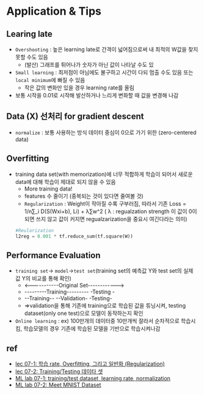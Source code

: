 # Application & Tips
## Learing late
- ```Overshooting``` : 높은 learning late로 간격이 넓어짐으로써 내 최적의 W값을 찾지 못할 수도 있음 
  - (발산) 그래프를 튀어나가 숫자가 아닌 값이 나타날 수도 있
- ```Small learning``` : 최저점이 아님에도 불구하고 시간이 다되 멈출 수도 있음 또는 ```local minimum```에 빠질 수 있음
  - 작은 값의 변화만 있을 경우 learning rate를 올림
- 보통 시작을 0.01로 시작해 발산하거나 느리게 변화할 때 값을 변경해 나감

## Data (X) 선처리 for gradient descent
- ```normalize``` : 보통 사용하는 방식 데이터 중심이 0으로 가기 위한 (zero-centered data)

## Overfitting
- training data set(with memorization)에 너무 적합하게 학습이 되어서 새로운 data에 대해 학습이 제대로 되지 않을 수 있음
  - More training data!
  - features 수 줄이기 (중복되는 것이 있다면 줄여볼 것)
  - ```Regularization``` : Weight이 작아질 수록 구부러짐, 따라서 기존 Loss = 1/n∑_i D(S(Wxi+b), Li) +   λ∑w^2   (  λ : regualzation strength 이 값이 0이되면 쓰지 않고 값이 커지면 regualzarization을 중요시 여긴다라는 의미)
  ```python
  #Reularization
  l2reg = 0.001 * tf.reduce_sum(tf.square(W))
  ```
## Performance Evaluation 
- ```training set```-> ```model```->```test set```(training set의 예측값 Y와 test set의 실제 값 Y의 비교를 통해 확인)
  - <-----------Original Set------------>
  - ---------Training---------  -Testing -
  - --Training--  --Validation-  -Testing-
  - =>validation을 통해 기존에 training으로 학습된 값을 튜닝시켜, testing dataset(only one test)으로 모델이 동작하는지 확인
- ```Online learning``` : ex) 100만개의 데이터중 10만개씩 잘라서 순차적으로 학습시킴, 학습모델의 경우 기존에 학습된 모델을 기반으로 학습시켜나감
## ref
- [lec 07-1: 학습 rate, Overfitting, 그리고 일반화 (Regularization)](https://www.youtube.com/watch?v=1jPjVoDV_uo&feature=youtu.be)
- [lec 07-2: Training/Testing 데이타 셋](https://www.youtube.com/watch?v=KVv1nMSlPzY&feature=youtu.be)
- [ML lab 07-1: training/test dataset, learning rate, normalization](https://www.youtube.com/watch?v=oSJfejG2C3w&feature=youtu.be)
- [ML lab 07-2: Meet MNIST Dataset](https://www.youtube.com/watch?v=ktd5yrki_KA&feature=youtu.be)
